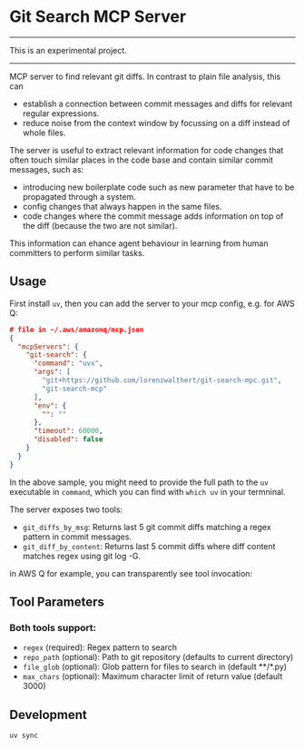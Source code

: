 # Git Search MCP Server

***
This is an experimental project.
***

MCP server to find relevant git diffs. In contrast to plain file analysis, this can 
* establish a connection between commit messages and diffs for relevant regular expressions. 
* reduce noise from the context window by focussing on a diff instead of whole files.

The server is useful to extract relevant information for code changes that often touch similar places in the code base and contain similar commit messages, such as:

- introducing new boilerplate code such as new parameter that have to be propagated through a system.
- config changes that always happen in the same files.
- code changes where the commit message adds information on top of the diff (because the two are not similar).

This information can ehance agent behaviour in learning from human committers to perform similar tasks.

## Usage

First install `uv`, then you can add the server to your mcp config, e.g. for AWS Q:
```json
# file in ~/.aws/amazonq/mcp.json
{
  "mcpServers": {
    "git-search": {
      "command": "uvx",
      "args": [
        "git+https://github.com/lorenzwalthert/git-search-mpc.git",
        "git-search-mcp"
      ],
      "env": {
        "": ""
      },
      "timeout": 60000,
      "disabled": false
    }
  }
}
```

In the above sample, you might need to provide the full path to the `uv` executable in `command`, which you can find with `which uv` in your termninal.


The server exposes two tools:
- `git_diffs_by_msg`: Returns last 5 git commit diffs matching a regex pattern in commit messages.
- `git_diff_by_content`: Returns last 5 commit diffs where diff content matches regex using git log -G.

in AWS Q for example, you can transparently see tool invocation: 

## Tool Parameters

### Both tools support:
- `regex` (required): Regex pattern to search
- `repo_path` (optional): Path to git repository (defaults to current directory)
- `file_glob` (optional): Glob pattern for files to search in (default **/*.py)
- `max_chars` (optional): Maximum character limit of return value (default 3000)


## Development

```bash
uv sync
```
